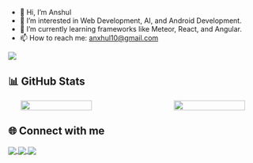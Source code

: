 - 👋 Hi, I’m Anshul  
- 👀 I’m interested in Web Development, AI, and Android Development.  
- 🌱 I’m currently learning frameworks like Meteor, React, and Angular.  
- 📫 How to reach me: anxhul10@gmail.com  

![](https://komarev.com/ghpvc/?username=Anxhul10)

<!-- [![trophy](https://github-profile-trophy.vercel.app/?username=Anxhul10&theme=flat)](https://github.com/ryo-ma/github-profile-trophy) -->

## 📊 GitHub Stats  

<div align="center" style="display: flex; justify-content: center; gap: 10px;">
  <img src="https://github-readme-stats.vercel.app/api?username=Anxhul10&show_icons=true&theme=vue-dark&line_height=33" 
       style="width: 48%; min-width: 300px; max-width: 400px; display: inline-block; vertical-align: top;" />
  <img src="https://github-readme-stats.vercel.app/api/top-langs/?username=Anxhul10&layout=compact&theme=vue-dark&card_width=320&langs_count=6" 
       style="width: 48%; min-width: 300px; max-width: 400px; display: inline-block; vertical-align: top;" />
</div>


## 🌐 Connect with me  

<p align="left">
  <a href="https://linkedin.com/in/anshul-ekka-22943434a" target="blank">
    <img align="center" src="https://img.shields.io/badge/LinkedIn-0A66C2?style=for-the-badge&logo=linkedin&logoColor=white" />
  </a>
  <a href="https://stackoverflow.com/users/25622129/anshul?tab=profile" target="blank">
    <img align="center" src="https://img.shields.io/badge/Stack%20Overflow-F58025?style=for-the-badge&logo=stackoverflow&logoColor=white" />
  </a>
  <a href="https://www.leetcode.com/Anxhul10" target="blank">
    <img align="center" src="https://img.shields.io/badge/LeetCode-FFA116?style=for-the-badge&logo=leetcode&logoColor=black" />
  </a>
</p>
